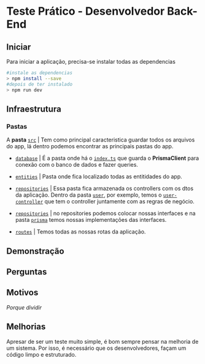 # Teste Prático - Desenvolvedor Back-End

## Iniciar
Para iniciar a aplicação, precisa-se instalar todas as dependencias
```bash
#instale as dependencias
> npm install --save
#depois de ter instalado
> npm run dev
```

## Infraestrutura
### Pastas

A **pasta** [`src`](./src/) | Tem como principal caracteristica guardar todos os arquivos do app, lá 
dentro podemos encontrar as principais pastas do app.

- [`database`](./src/database) | É a pasta onde há o [`index.ts`](./src/database/index.ts) 
que guarda o **PrismaClient** para conexão com o banco de dados e fazer queries.

- [`entities`](./src/entities) | Pasta onde fica localizado todas as entitidades do app.

- [`repositories`](./src/modules/) | Essa pasta fica armazenada os controllers com os dtos da aplicação. Dentro da pasta [`user`](./src/modules/user/), por exemplo, temos o [`user-controller`](./src/modules/user/user-controller.ts) que tem o controller juntamente com as regras de negócio.

- [`repositories`](./src/repositories/) | no repositories podemos colocar nossas interfaces e na pasta [`prisma`](./src/repositories/prisma/) temos nossas implementações das interfaces.

- [`routes`](./src/routes/) | Temos todas as nossas rotas da aplicação.

## Demonstração

## Perguntas


## Motivos
*Porque dividir*


## Melhorias
Apresar de ser um teste muito simple, é bom sempre pensar na melhoria de um sistema. Por isso,
é necessário que os desenvolvedores, façam um código limpo e estruturado.